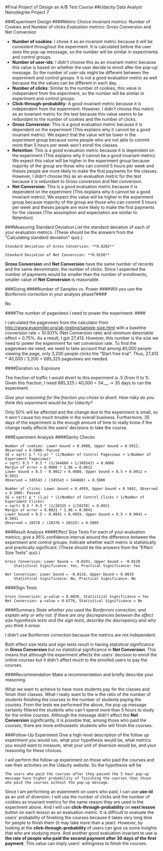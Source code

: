 #Final Project of Design an A/B Test Course
##Udacity Data Analyst Nanodegree Project 7

###Experiment Design
####Metric Choice
*Invariant metrics*: Number of Cookies and Number of clicks
*Evaluation metrics*: Gross Conversion and Net Conversion

- **Number of cookies**: I chose it as an invariant metric because it will be consistent throughout the experiment. It is calculated before the user sees the pop-up messsage, so the number will be similar in experimenta and control groups.
- **Number of user-ids**: I didn't choose this as an invariant metric because this value is based on whether the user decide to enroll after the pop-up message. So the number of user-ids might be different between the experiment and control groups. It is not a good evaluation metric as well because the the values can be different in each day. 
- **Number of clicks**: Similar to the number of cookies, this value is independent from the experiment, so the number will be similar in experiment and control groups.
- **Click-through-probability**: A good invariant metric because it is independent from the experiment. However, I didn't choose this metric as an invariant metric for the test because this value seems to be redundant to the number of cookies and the number of clicks.
- **Gross Conversion**: This is a good evaluation metric because it is dependent on the experiment (This explains why it cannot be a good invariant metric). We expect that the value will be lower in the experiment group because some people who are not able to commit more than 5 hours per week won't enroll the classes.
- **Retention**: This is a good evaluation metric because it is dependent on the experiment (This explains why it cannot be a good invariant metric). We expect this value will be higher in the experiment group because majority of the group are those who can commit 5 hours per week and theses people are more likely to make the first payments for the classes. However, I didn't choose this as an evaluation metric for the test because it is redundant to Gross conversion and Net conversion.
- **Net Conversion**: This is a good evaluation metric because it is dependent on the experiment (This explains why it cannot be a good invariant metric). We expect this value will be higher in the experiment group because majority of the group are those who can commit 5 hours per week and theses people are more likely to make the first payments for the classes (The assumption and expectation are similar to Retention).


###Measuring Standard Deviation
List the standard deviation of each of your evaluation metrics. (These should be the answers from the "Calculating standard deviation" quiz.)

```
Standard Deviation of Gross Conversion: **0.0202**

Standard Deviation of Net Conversion: **0.0156**
```

**Gross Conversion** and **Net Conversion** have the same number of records and the same denominator, the number of clicks. Since I expected the number of payments would be smaller than the number of enrollments, smaller value of **Net Conversion** is reasonable. 

###Sizing
####Number of Samples vs. Power
####Will you use the Bonferroni correction in your analysis phase?####

No

####The number of pageviews I need to power the experiment: ####

I calculated the pageviews from the calculator from http://www.evanmiller.org/ab-testing/sample-size.html with a baseline conversion rate = 10.931% (Net Conversion rate) and minimum detectable effect = 0.75%. As a result, I got 27,413. However, this number is the size we need to power the experiment for net conversion rate. To find the pageviews we need, we need to take account that among 40,000 people viewing the page, only 3,200 people clicks the “Start free trial”. Thus, 27,413 * 40,000 / 3,200 = 685,325 pageviews are needed.

####Duration vs. Exposure

The fraction of traffic I would divert to this experiment is .5 (from 0 to 1). Given this fraction, I need 685,325 / 40,000 = 34.__ -> 35 days to run the experiment.

*Give your reasoning for the fraction you chose to divert. How risky do you think this experiment would be for Udacity?*

Only 50% will be affected and the change due to the experiment is small, so it won't cause too much trouble in the overall business. Furthermore, 35 days of the experiment is the enough amount of time to really know if the change really affects the users' decisions to take the course.

###Experiment Analysis
####Sanity Checks

```
Number of cookies: Lower bound = 0.4988, Upper bound = 0.5012, Observed = 0.5006: Passed
SE = sqrt( p * (1-p) * (1/Number of Control Pageviews + 1/Number of Experiment Pageviews)
= sqrt( 0.5 * 0.5 * (1/344660 + 1/345543) = 0.0006
Margin of error = 0.0006 * 1.96 = 0.0012
Lower bound = 0.5 – 0.0012 = 0.4988, Upper bound = 0.5 + 0.0012 = 0.5012
Observed = 345543 / (345543 + 344660) = 0.5006

Number of clicks: Lower bound = 0.4959, Upper bound = 0.5041, Observed = 0.5005: Passed
SE = sqrt( p * (1-p) * (1/Number of Control Clicks + 1/Number of Experiment Clicks)
= sqrt( 0.5 * 0.5 * (1/28325 + 1/28378) = 0.0021
Margin of error = 0.0021 * 1.96 = 0.0041
Lower bound = 0.5 – 0.0041 = 0.4959, Upper bound = 0.5 + 0.0041 = 0.5041
Observed = 28378 / (28378 + 28325) = 0.5005
```

###Result Analysis
####Effect Size Tests
For each of your evaluation metrics, give a 95% confidence interval around the difference between the experiment and control groups. Indicate whether each metric is statistically and practically significant. (These should be the answers from the "Effect Size Tests" quiz.)

```
Gross Conversion: Lower bound = -0.0291, Upper bound = -0.0120
	Statistical Significance: Yes, Practical Significance: Yes

Net Conversion: Lower bound = -0.0116, Upper bound = 0.0019
	Statistical Significance: No, Practical Significance: No
```

####Sign Tests

```
Gross Conversion: p-value = 0.0026, Statistical Significance = Yes
Net Conversion: p-value = 0.6776, Statistical Significance = No
```

####Summary
*State whether you used the Bonferroni correction, and explain why or why not. If there are any discrepancies between the effect size hypothesis tests and the sign tests, describe the discrepancy and why you think it arose.*

I didn’t use Bonferroni correction because the metrics are not independent.

Both effect size tests and sign tests result in having statistical significance in **Gross Conversion** but no statistical significance in **Net Conversion**. This means that although the experiment affects the users' decision to enroll the online courses but it didn't affect much to the enrolled users to pay the courses.

####Recommendation
Make a recommendation and briefly describe your reasoning.

What we want to acheive to have more students pay for the classes and finish their classes. What I really want to the is the ratio of the number of students finishing the courses to the number of students paying the courses. From the tests we performed the above, the pop up message certainly filtered the students who can't spend more than 5 hours to study for the online courses. Although the message didn't affect the **Net Conversion** significantly, it is possible that, among those who paid the courses, there are more enthusiastic students who will finish the courses.

###Follow-Up Experiment
Give a high-level description of the follow up experiment you would run, what your hypothesis would be, what metrics you would want to measure, what your unit of diversion would be, and your reasoning for these choices.

I will perform the follow up experiment on those who paid the courses and see their activities on the Udacity website. So the hypothesis will be 

```
The users who paid the courses after they passed the 5 hour pop-up message have higher probability of finishing the courses than those who paid the courses without the pop-up message.
``` 

Since I am performing an experiment on users who paid, I can use **use-id** as an unit of diversion. I will use the number of clicks and the number of cookies as invariant metrics for the same reason they are used in the experiment above. And I will use **click-through-probability** on **next lesson** button on each lesson as an evaluation metric. It is difficult to evaluate the users' probability of finishing the courses because it takes very long time for people to finish them (it may take more than a year). However, by looking at the **click-through-probability** of users can give us some insights that who are studying more. And another good evaluation invariant to use is **the rate of people who paid the second payment after 30 days of the first payment**. This value can imply users' willingness to finish the courses.

